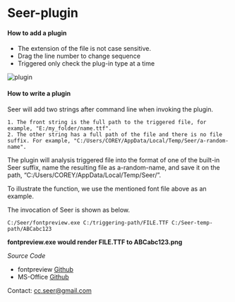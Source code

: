 # Seer-plugin

#### How to add a plugin

- The extension of the file is not case sensitive.
- Drag the line number to change sequence
- Triggered only check the plug-in type at a time

![plugin](https://raw.githubusercontent.com/ccseer/Seer/master/img/plugins-add.jpg)

#### How to write a plugin

Seer will add two strings after command line when invoking the plugin. 

``` 
1. The front string is the full path to the triggered file, for example, "E:/my_folder/name.ttf".
2. The other string has a full path of the file and there is no file suffix. For example, "C:/Users/COREY/AppData/Local/Temp/Seer/a-random-name". 
```

The plugin will analysis triggered file into the format of one of the built-in Seer suffix, name the resulting file as a-random-name, and save it on the path, “C:/Users/COREY/AppData/Local/Temp/Seer/”.

To illustrate the function, we use the mentioned font file above as an example.

The invocation of Seer is shown as below. 

`C:/Seer/fontpreview.exe C:/triggering-path/FILE.TTF C:/Seer-temp-path/ABCabc123`

**fontpreview.exe would render FILE.TTF to ABCabc123.png**

*Source Code*

- fontpreview [Github](https://github.com/ccseer/Seer-plugins/blob/master/font/fontpreview_py.py)
- MS-Office  [Github](https://github.com/ccseer/Seer-plugins/blob/master/ms-office/1syt.py)

Contact: cc.seer@gmail.com











